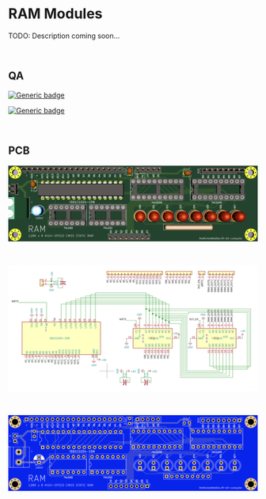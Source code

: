 # RAM Modules

TODO: Description coming soon...

<br/>

## QA
[![Generic badge](https://img.shields.io/badge/Status-PCB_Printed-orange.svg)](https://shields.io/)

[![Generic badge](https://img.shields.io/badge/PCB-In_Transit-orange.svg)](https://shields.io/)

<br/>

## PCB

![RAM](https://github.com/theWickedWebDev/8-bit-computer/blob/master/RAM/RAM/ram-3d.png?raw=true)

<br/>

![RAM](https://github.com/theWickedWebDev/8-bit-computer/blob/master/RAM/ram-sch.png?raw=true)

<br/>

![RAM](https://github.com/theWickedWebDev/8-bit-computer/blob/master/RAM/RAM/ram-board.png?raw=true)
